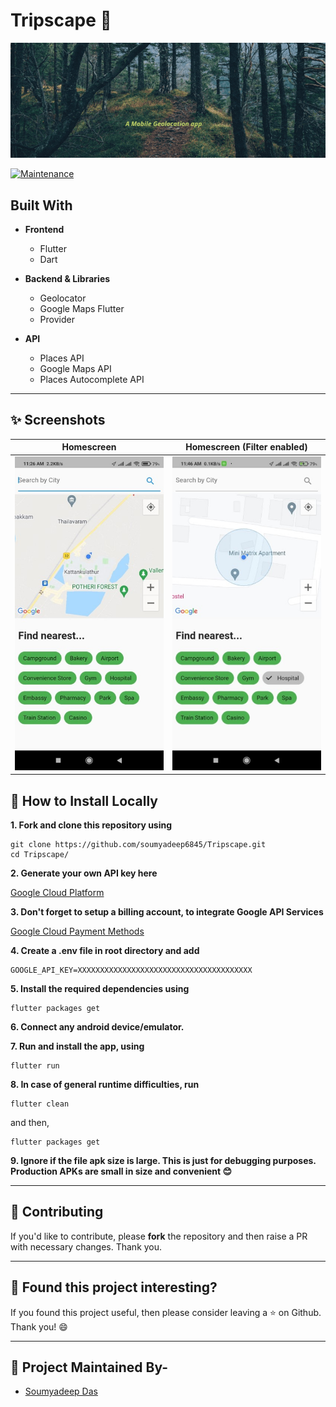 # Tripscape 🌴

<p align="center">
   <img src="lib/assets/TRIPSCAPE_banner.gif" alt="Logo"/>
</p>
<!-- PROJECT LOGO -->

[![Maintenance](https://img.shields.io/badge/Maintained%3F-yes-green.svg?style=for-the-badge)](https://GitHub.com/Naereen/StrapDown.js/graphs/commit-activity)

<!-- ABOUT THE PROJECT -->
## Built With
* **Frontend**
   -  Flutter
   -  Dart

* **Backend & Libraries**
   -  Geolocator
   -  Google Maps Flutter
   -  Provider

*  **API**
   -  Places API
   -  Google Maps API
   -  Places Autocomplete API
---

## ✨ Screenshots

| Homescreen | Homescreen (Filter enabled) |
| - | - |
| ![lib/assets/Home_screen.jpeg](lib/assets/Home_screen.jpeg) | ![lib/assets/Home_screen_marker.jpeg](lib/assets/Home_screen_marker.jpeg) |

<!-- BUILT WITH -->  

## 📲 How to Install Locally

**1. Fork and clone this repository using**

   ```
   git clone https://github.com/soumyadeep6845/Tripscape.git
   cd Tripscape/
   ```  
**2. Generate your own API key here**

   [Google Cloud Platform](https://console.cloud.google.com/home/dashboard)
   
**3. Don't forget to setup a billing account, to integrate Google API Services**

   [Google Cloud Payment Methods](https://cloud.google.com/billing/docs/how-to/payment-methods#available_payment_methods)

**4. Create a .env file in root directory and add**  

   ```
   GOOGLE_API_KEY=XXXXXXXXXXXXXXXXXXXXXXXXXXXXXXXXXXXXXXX
   ```
**5. Install the required dependencies using**  

   ```
   flutter packages get
   ```
**6. Connect any android device/emulator.**  

**7. Run and install the app, using**
   
   ```
   flutter run
   ```

**8. In case of general runtime difficulties, run**
   
   ```
   flutter clean
   ```
   and then,
   ```
   flutter packages get
   ```
**9. Ignore if the file apk size is large. This is just for debugging purposes. Production APKs are small in size and convenient 😊**

---

## 🎈 Contributing

If you'd like to contribute, please **fork** the repository and then raise a PR with necessary changes. Thank you.

---

## 💚 Found this project interesting?

If you found this project useful, then please consider leaving a :star: on Github. Thank you! 😄

---

## 👨 Project Maintained By-

* [Soumyadeep Das](https://www.linkedin.com/in/soumya0021/)
